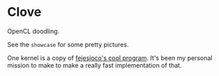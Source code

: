 # Clove
OpenCL doodling.

See the `showcase` for some pretty pictures.

One kernel is a copy of [fejesjoco's cool program](https://codegolf.stackexchange.com/questions/22144/images-with-all-colors). It's been my personal mission to make to make a really fast implementation of that.
